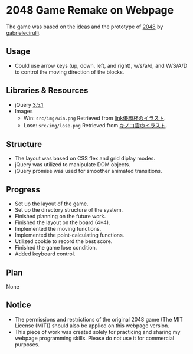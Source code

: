# 2048 Game Remake on Webpage
The game was based on the ideas and the prototype of [2048](https://github.com/gabrielecirulli/2048) by [gabrielecirulli](https://github.com/gabrielecirulli).

## Usage
* Could use arrow keys (up, down, left, and right), w/s/a/d, and W/S/A/D to control the moving direction of the blocks.

## Libraries & Resources
* jQuery [3.5.1](https://jquery.com/)
* Images
  * Win: `src/img/win.png` Retrieved from [link優勝杯のイラスト](https://illustrain.com/?p=29579).
  * Lose: `src/img/lose.png` Retrieved from [キノコ雲のイラスト](https://illustrain.com/?p=27424).

## Structure
* The layout was based on CSS flex and grid diplay modes.
* jQuery was utilized to manipulate DOM objects.
* jQuery promise was used for smoother animated transitions.

## Progress
* Set up the layout of the game.
* Set up the directory structure of the system.
* Finished planning on the future work.
* Finished the layout on the board (4*4).
* Implemented the moving functions.
* Implemented the point-calculating functions.
* Utilized cookie to record the best score.
* Finished the game lose condition.
* Added keyboard control.

## Plan
None

## Notice
* The permissions and restrictions of the original 2048 game (The MIT License (MIT)) should also be applied on this webpage version.
* This piece of work was created solely for practicing and sharing my webpage programming skills. Please do not use it for commercial purposes.